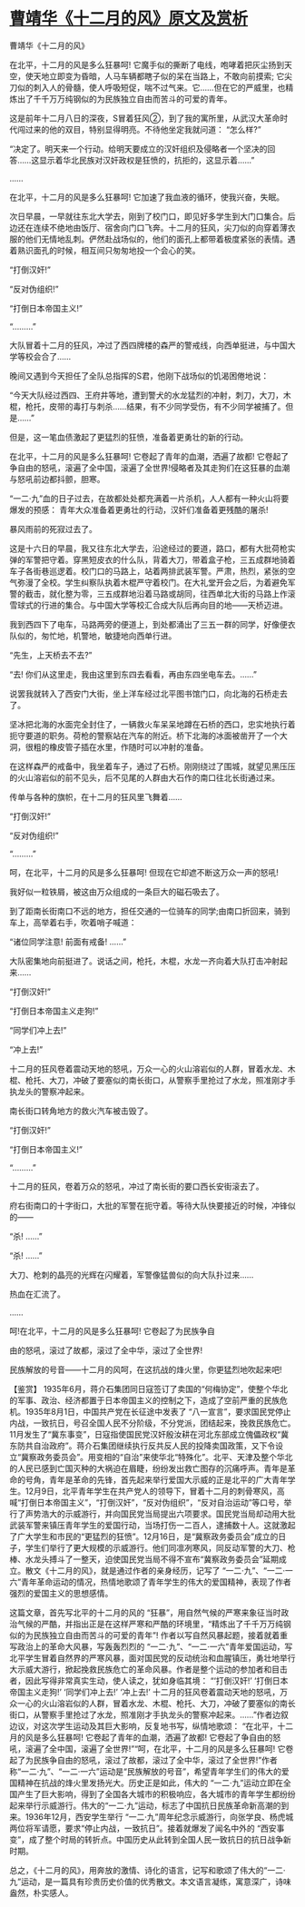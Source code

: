 # [曹靖华《十二月的风》原文及赏析](https://www.vrrw.net/wx/10054.html)

曹靖华《十二月的风》

在北平，十二月的风是多么狂暴呵! 它魔手似的撕断了电线，咆哮着把灰尘扬到天空，使天地立即变为昏暗，人马车辆都瞎子似的呆在当路上，不敢向前摸索; 它尖刀似的刺入人的骨髓，使人呼吸短促，喘不过气来。它……但在它的严威里，也精炼出了千千万万纯钢似的为民族独立自由而苦斗的可爱的青年。

这是前年十二月八日的深夜，S冒着狂风②，到了我的寓所里，从武汉大革命时代闯过来的他的双目，特别显得明亮。不待他坐定我就问道： “怎么样?”

“决定了。明天来一个行动。给明天要成立的汉奸组织及侵略者一个坚决的回答……这显示着华北民族对汉奸政权是狂愤的，抗拒的，这显示着……”

……

在北平，十二月的风是多么狂暴呵! 它加速了我血液的循环，使我兴奋，失眠。

次日早晨，一早就往东北大学去，刚到了校门口，即见好多学生到大门口集合。后边还在连续不绝地由饭厅、宿舍向门口飞奔。十二月的狂风，尖刀似的向穿着薄衣服的他们无情地乱刺。俨然赴战场似的，他们的面孔上都带着极度紧张的表情。遇着熟识面孔的时候，相互间只匆匆地投一个会心的笑。

“打倒汉奸!”

“反对伪组织!”

“打倒日本帝国主义!”

“………”

大队冒着十二月的狂风，冲过了西四牌楼的森严的警戒线，向西单挺进，与中国大学等校会合了……

晚间又遇到今天担任了全队总指挥的S君，他刚下战场似的饥渴困倦地说：

“今天大队经过西四、王府井等地，遭到警犬的水龙猛烈的冲射，刺刀，大刀，木棍，枪托，皮带的毒打与刺杀……结果，有不少同学受伤，有不少同学被捕了。但是……”

但是，这一笔血债激起了更猛烈的狂愤，准备着更勇壮的新的行动。

在北平，十二月的风是多么狂暴呵! 它卷起了青年的血潮，洒遍了故都! 它卷起了争自由的怒吼，滚遍了全中国，滚遍了全世界!侵略者及其走狗们在这狂暴的血潮与怒吼前边都抖颤，胆寒。

“一二·九”血的日子过去，在故都处处都充满着一片杀机，人人都有一种火山将要爆发的预感： 青年大众准备着更勇壮的行动，汉奸们准备着更残酷的屠杀!

暴风雨前的死寂过去了。

这是十六日的早晨，我又往东北大学去，沿途经过的要道，路口，都有大批荷枪实弹的军警把守着。穿黑短皮衣的什么队，背着大刀，带着盒子枪，三五成群地骑着车子各街巷巡逻着。校门口的马路上，站着两排武装军警。严肃，热烈，紧张的空气弥漫了全校。学生纠察队执着木棍严守着校门。在大礼堂开会之后，为着避免军警的截击，就化整为零，三五成群地沿着马路或胡同，往西单北大街的马路上作滚雪球式的行进的集合。与中国大学等校汇合成大队后再向目的地——天桥迈进。

我到西四下了电车，马路两旁的便道上，到处都涌出了三五一群的同学，好像便衣队似的，匆忙地，机警地，敏捷地向西单行进。

“先生，上天桥去不去?”

“去! 你们从这里走，我由这里到东四去看看，再由东四坐电车去。……”

说罢我就转入了西安门大街，坐上洋车经过北平图书馆门口，向北海的石桥走去了。

坚冰把北海的水面完全封住了，一辆救火车呆呆地蹲在石桥的西口，忠实地执行着扼守要道的职务。荷枪的警察站在汽车的附近。桥下北海的冰面被凿开了一个大洞，很粗的橡皮管子插在水里，作随时可以冲射的准备。

在这样森严的戒备中，我坐着车子，通过了石桥。刚刚绕过了围城，就望见黑压压的火山溶岩似的前不见头，后不见尾的人群由大石作的南口往北长街通过来。

传单与各种的旗帜，在十二月的狂风里飞舞着……

“打倒汉奸!”

“反对伪组织!”

“………”

呵，在北平，十二月的风是多么狂暴呵! 但现在它却遮不断这万众一声的怒吼!

我好似一粒铁屑，被这由万众组成的一条巨大的磁石吸去了。

到了距南长街南口不远的地方，担任交通的一位骑车的同学;由南口折回来，骑到车上，高举着右手，吹着哨子喊道：

“诸位同学注意! 前面有戒备! ……”

大队密集地向前挺进了。说话之间，枪托，木棍，水龙一齐向着大队打击冲射起来……

“打倒汉奸!”

“打倒日本帝国主义走狗!”

“同学们冲上去!”

“冲上去!”

十二月的狂风卷着震动天地的怒吼，万众一心的火山溶岩似的人群，冒着水龙、木棍、枪托、大刀，冲破了要塞似的南长街口，从警察手里抢过了水龙，照准刚才手执龙头的警察冲起来。

南长街口转角地方的救火汽车被击毁了。

“打倒汉奸!”

“打倒日本帝国主义!”

“………”

十二月的狂风，卷着万众的怒吼，冲过了南长街的要口西长安街滚去了。

府右街南口的十字街口，大批的军警在扼守着。等待大队快要接近的时候，冲锋似的——

“杀! ……”

“杀! ……”

大刀、枪刺的晶亮的光辉在闪耀着，军警像猛兽似的向大队扑过来……

热血在汇流了。

……

呵!在北平，十二月的风是多么狂暴呵! 它卷起了为民族争自

由的怒吼，滚过了故都，滚过了全中华，滚过了全世界!

民族解放的号音——十二月的风呵，在这抗战的烽火里，你更猛烈地吹起来吧!



【鉴赏】 1935年6月，蒋介石集团同日寇签订了卖国的“何梅协定”，使整个华北的军事、政治、经济都置于日本帝国主义的控制之下，造成了空前严重的民族危机。1935年8月1日，中国共产党在长征途中发表了 “八一宣言”，要求国民党停止内战，一致抗日，号召全国人民不分阶级，不分党派，团结起来，挽救民族危亡。11月发生了“冀东事变”，日寇指使国民党汉奸殷汝耕在河北东部成立傀儡政权“冀东防共自治政府”。蒋介石集团继续执行反共反人民的投降卖国政策，又下令设立“冀察政务委员会”。用变相的“自治”来使华北“特殊化”。北平、天津及整个华北的人民已感到亡国灭种的大祸迫在眉睫，纷纷发出救亡图存的沉痛呼声。青年是革命的号角，青年是革命的先锋，首先起来举行爱国大示威的正是北平的广大青年学生。12月9日，北平青年学生在共产党人的领导下，冒着十二月的刺骨寒风，高喊“打倒日本帝国主义”，“打倒汉奸”，“反对伪组织”，“反对自治运动”等口号，举行了声势浩大的示威游行，并向国民党当局提出六项要求。国民党当局却动用大批武装军警来镇压青年学生的爱国行动，当场打伤一二百人，逮捕数十人。这就激起了广大学生和市民的“更猛烈的狂愤”。12月16日，是“冀察政务委员会”成立的日子，学生们举行了更大规模的示威游行。他们同凛冽寒风，同反动军警的大刀、枪棒、水龙头搏斗了一整天，迫使国民党当局不得不宣布“冀察政务委员会”延期成立。散文《十二月的风》，就是通过作者的亲身经历，记写了 “一二·九”、“一二·一六”青年革命运动的情况，热情地歌颂了青年学生的伟大的爱国精神，表现了作者强烈的爱国主义的思想感情。

这篇文章，首先写北平的十二月的风的 “狂暴”，用自然气候的严寒来象征当时政治气候的严酷，并指出正是在这样严寒和严酷的环境里，“精炼出了千千万万纯钢似的为民族独立自由而苦斗的可爱的青年”! 作者以写自然风暴起题，接着就着重写政治上的革命大风暴，写轰轰烈烈的 “一二·九”、“一二·一六”青年爱国运动，写北平学生冒着自然界的严寒风暴，面对国民党的反动统治和血腥镇压，勇壮地举行大示威大游行，掀起挽救民族危亡的革命风暴。作者是整个运动的参加者和目击者，因此写得非常真实生动，使人读之，犹如身临其境： “‘打倒汉奸!’ ‘打倒日本帝国主义走狗!’ ‘同学们冲上去!’ ‘冲上去!’ 十二月的狂风卷着震动天地的怒吼，万众一心的火山溶岩似的人群，冒着水龙、木棍、枪托、大刀，冲破了要塞似的南长街口，从警察手里抢过了水龙，照准刚才手执龙头的警察冲起来。……”作者边叙边议，对这次学生运动及其巨大影响，反复地书写，纵情地歌颂： “在北平，十二月的风是多么狂暴呵! 它卷起了青年的血潮，洒遍了故都! 它卷起了争自由的怒吼，滚遍了全中国，滚遍了全世界!”“呵，在北平，十二月的风是多么狂暴呵! 它卷起了为民族争自由的怒吼，滚过了故都，滚过了全中华，滚过了全世界!”作者称“一二·九”、“一二·一六”运动是“民族解放的号音”，希望青年学生们的伟大的爱国精神在抗战的烽火里发扬光大。历史正是如此，伟大的 “一二·九”运动立即在全国产生了巨大影响，得到了全国各大城市的积极响应，各大城市的青年学生都纷纷起来举行示威游行。伟大的“一二·九”运动，标志了中国抗日民族革命新高潮的到来。1936年12月，西安学生举行 “一二·九”周年纪念示威游行，向张学良、杨虎城两位将军请愿，要求“停止内战，一致抗日”。接着就爆发了闻名中外的 “西安事变”，成了整个时局的转折点。中国历史从此转到全国人民一致抗日的抗日战争新时期。

总之，《十二月的风》，用奔放的激情、诗化的语言，记写和歌颂了伟大的“一二·九”运动，是一篇具有珍贵历史价值的优秀散文。本文语言凝练，寓意深广，诗味盎然，朴实感人。

